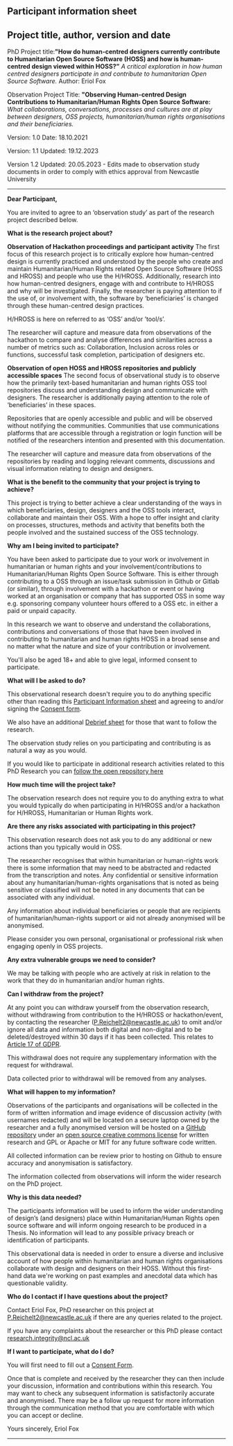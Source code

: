 ## Participant information sheet

## Project title, author, version and date

PhD Project title:**"How do human-centred designers currently contribute to Humanitarian Open Source Software (HOSS) and how is human-centred design viewed within HOSS?”** _A critical exploration in how human centred designers participate in and contribute to humanitarian Open Source Software._
Author: Eriol Fox

Observation Project Title: **"Observing Human-centred Design Contributions to Humanitarian/Human Rights Open Source Software:** _What collaborations, conversations, processes and cultures are at play between designers, OSS projects, humanitarian/human rights organisations and their beneficiaries._ 

Version: 1.0
Date: 18.10.2021

Version: 1.1
Updated: 19.12.2023

Version 1.2
Updated: 20.05.2023 - Edits made to observation study documents in order to comply with ethics approval from Newcastle University

---

**Dear Participant,**

You are invited to agree to an ‘observation study’ as part of the research project described below.

**What is the research project about?**

**Observation of Hackathon proceedings and participant activity**
The first focus of this research project is to critically explore how human-centred design is currently practiced and understood by the people who create and maintain Humanitarian/Human Rights related Open Source Software (HOSS and HROSS) and people who use the H/HROSS. Additionally, research into how human-centred designers, engage with and contribute to H/HROSS and why will be investigated.
Finally, the researcher is paying attention to if the use of, or involvement with, the software by ‘beneficiaries’ is changed through these human-centred design practices.

H/HROSS is here on referred to as ‘OSS’ and/or ’tool/s’.

The researcher will capture and measure data from observations of the hackathon to compare and analyse differences and similarities across a number of metrics such as: Collaboration, Inclusion across roles or functions, successful task completion, participation of designers etc.


**Observation of open HOSS and HROSS repositories and publicly accessible spaces**
The second focus of observational study is to observe how the primarily text-based humanitarian and human rights OSS tool repositories discuss and understanding design and communicate with designers. The researcher is additionally paying attention to the role of ‘beneficiaries’ in these spaces.

Repositories that are openly accessible and public and will be observed without notifying the communities. 
Communities that use communications platforms that are accessible through a registration or login function will be notified of the researchers intention and presented with this documentation.

The researcher will capture and measure data from observations of the repositories by reading and logging relevant comments, discussions and visual information relating to design and designers.


**What is the benefit to the community that your project is trying to achieve?**

This project is trying to better achieve a clear understanding of the ways in which beneficiaries, design, designers and the OSS tools interact, collaborate and maintain their OSS. With a hope to offer insight and clarity on processes, structures, methods and activity that benefits both the people involved and the sustained success of the OSS technology.


**Why am I being invited to participate?**

You have been asked to participate due to your work or involvement in humanitarian or human rights and your involvement/contributions to Humanitarian/Human Rights Open Source Software. This is either through contributing to a OSS through an issue/task submission in Github or Gitlab (or similar), through involvement with a hackathon or event or having worked at an organisation or company that has supported OSS in some way e.g. sponsoring company volunteer hours offered to a OSS etc. in either a paid or unpaid capacity. 

In this research we want to observe and understand the collaborations, contributions and conversations of those that have been involved in contributing to humanitarian and human rights HOSS in a broad sense and no matter what the nature and size of your contribution or involvement. 

You'll also be aged 18+ and able to give legal, informed consent to participate.


**What will I be asked to do?**

This observational research doesn't require you to do anything specific other than reading this [Participant Information sheet](https://github.com/Erioldoesdesign/Design_HOSS_PhD/blob/main/hackathon%20observation/hackathon-observation-participant-information-sheet.md) and agreeing to and/or signing the [Consent form](https://github.com/Erioldoesdesign/Design_HOSS_PhD/blob/main/hackathon%20observation/observations_consent_form_v2.md). 

We also have an additional [Debrief sheet](https://github.com/Erioldoesdesign/Design_HOSS_PhD/blob/main/hackathon%20observation/observations_debrief_sheet_v2.md) for those that want to follow the research. 

The observation study relies on you participating and contributing is as natural a way as you would. 

If you would like to participate in additional research activities related to this PhD Research you can [follow the open repository here](https://github.com/Erioldoesdesign/Design_HOSS_PhD)


**How much time will the project take?**

The observation research does not require you to do anything extra to what you would typically do when participating in H/HROSS and/or a hackathon for H/HROSS, Humanitarian or Human Rights work. 


**Are there any risks associated with participating in this project?**

This observation research does not ask you to do any additional or new actions than you typically would in OSS.

The researcher recognises that within humanitarian or human-rights work there is some information that may need to be abstracted and redacted from the transcription and notes. Any confidential or sensitive information about any humanitarian/human-rights organisations that is noted as being sensitive or classified will not be noted in any documents that can be associated with any individual. 

Any information about individual beneficiaries or people that are recipients of humanitarian/human-rights support or aid not already anonymised will be anonymised.

Please consider you own personal, organisational or professional risk when engaging openly in OSS projects.


**Any extra vulnerable groups we need to consider?**

We may be talking with people who are actively at risk in relation to the work that they do in humanitarian and/or human rights.

**Can I withdraw from the project?**

At any point you can withdraw yourself from the observation research, without withdrawing from contribution to the H/HROSS or hackathon/event, by contacting the researcher (P.Reichelt2@newcastle.ac.uk) to omit and/or ignore all data and information both digital and non-digital and to be deleted/destroyed within 30 days if it has been collected. This relates to [Article 17 of GDPR](https://gdpr.eu/right-to-be-forgotten/?cn-reloaded=1). 

This withdrawal does not require any supplementary information with the request for withdrawal.

Data collected prior to withdrawal will be removed from any analyses.


**What will happen to my information?**

Observations of the participants and organisations will be collected in the form of written information and image evidence of discussion activity (with usernames redacted) and will be located on a secure laptop owned by the researcher and a fully anonymised version will be hosted on a [GitHub repository](https://github.com/Erioldoesdesign/Design_HOSS_PhD) under an [open source creative commons license](https://github.com/Erioldoesdesign/Design_HOSS_PhD/blob/main/LICENSE.md) for written research and GPL or Apache or MIT for any future software code written.

All collected information can be review prior to hosting on Github to ensure accuracy and anonymisation is satisfactory.

The information collected from observations will inform the wider research on the PhD project.

**Why is this data needed?**

The participants information will be used to inform the wider understanding of design’s (and designers) place within Humanitarian/Human Rights open source software and will inform ongoing research to be produced in a Thesis. 
No information will lead to any possible privacy breach or identification of participants.

This observational data is needed in order to ensure a diverse and inclusive account of how people within humanitarian and human rights organisations collaborate with design and designers on their HOSS. Without this first-hand data we're working on past examples and anecdotal data which has questionable validity.

**Who do I contact if I have questions about the project?**

Contact Eriol Fox, PhD researcher on this project at P.Reichelt2@newcastle.ac.uk if there are any queries related to the project. 

If you have any complaints about the researcher or this PhD please contact [research.integrity@ncl.ac.uk](research.integrity@ncl.ac.uk) 

**If I want to participate, what do I do?**

You will first need to fill out a [Consent Form](https://github.com/Erioldoesdesign/Design_HOSS_PhD/blob/main/hackathon%20observation/observations_consent_form_v2.md).

Once that is complete and received by the researcher they can then include your discussion, information and contributions within this research. You may want to check any subsequent information is satisfactorily accurate and anonymised. There may be a follow up request for more information through the communication method that you are comfortable with which you can accept or decline.


Yours sincerely,
Eriol Fox

---
